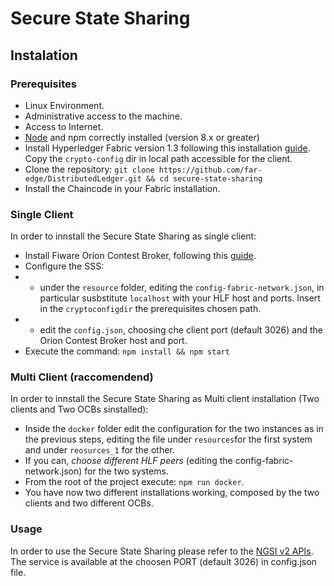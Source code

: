 # Secure State Sharing

## Instalation
### Prerequisites
* Linux Environment.
* Administrative access to the machine.
* Access to Internet.
* [Node](https://nodejs.org/en/download/) and npm correctly installed (version 8.x or greater)
* Install Hyperledger Fabric version 1.3 following this installation [guide](https://hyperledger-fabric.readthedocs.io/en/release-1.3/getting_started.html). Copy the `crypto-config` dir in local path accessible for the client.
* Clone the repository: `git clone https://github.com/far-edge/DistributedLedger.git && cd secure-state-sharing`
* Install the Chaincode in your Fabric installation.

### Single Client
In order to innstall the Secure State Sharing as single client:
* Install Fiware Orion Contest Broker, following this [guide](https://fiware-orion.readthedocs.io/en/master/admin/install/index.html).
* Configure the SSS:
* * under the `resource` folder, editing the `config-fabric-network.json`, in particular susbstitute `localhost` with your HLF host and ports. Insert in the `cryptoconfigdir` the prerequisites chosen path.
* * edit the `config.json`, choosing che client port (default 3026) and the Orion Contest Broker host and port.
* Execute the command: `npm install && npm start`

### Multi Client (raccomendend)
In order to innstall the Secure State Sharing as Multi client installation (Two clients and Two OCBs sinstalled):
* Inside the `docker` folder edit the configuration for the two instances as in the previous steps, editing the file under `resources`for the first system and under `reosurces_1` for the other.
* If you can, *choose different HLF peers* (editing the config-fabric-network.json) for the two systems.
* From the root of the project execute: `npm run docker`.
* You have now two different installations working, composed by the two clients and two different OCBs.

### Usage
In order to use the Secure State Sharing please refer to the [NGSI v2 APIs](http://telefonicaid.github.io/fiware-orion/api/v2/stable/).
The service is available at the choosen PORT (default 3026) in config.json file.
